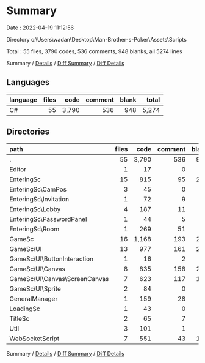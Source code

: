# Summary

Date : 2022-04-19 11:12:56

Directory c:\Users\wadan\Desktop\Man-Brother-s-Poker\Assets\Scripts

Total : 55 files,  3790 codes, 536 comments, 948 blanks, all 5274 lines

Summary / [Details](details.md) / [Diff Summary](diff.md) / [Diff Details](diff-details.md)

## Languages
| language | files | code | comment | blank | total |
| :--- | ---: | ---: | ---: | ---: | ---: |
| C# | 55 | 3,790 | 536 | 948 | 5,274 |

## Directories
| path | files | code | comment | blank | total |
| :--- | ---: | ---: | ---: | ---: | ---: |
| . | 55 | 3,790 | 536 | 948 | 5,274 |
| Editor | 1 | 17 | 0 | 3 | 20 |
| EnteringSc | 15 | 815 | 95 | 214 | 1,124 |
| EnteringSc\CamPos | 3 | 45 | 0 | 12 | 57 |
| EnteringSc\Invitation | 1 | 72 | 9 | 21 | 102 |
| EnteringSc\Lobby | 4 | 187 | 11 | 42 | 240 |
| EnteringSc\PasswordPanel | 1 | 44 | 5 | 13 | 62 |
| EnteringSc\Room | 1 | 269 | 51 | 72 | 392 |
| GameSc | 16 | 1,168 | 193 | 291 | 1,652 |
| GameSc\UI | 13 | 977 | 161 | 231 | 1,369 |
| GameSc\UI\ButtonInteraction | 1 | 16 | 2 | 5 | 23 |
| GameSc\UI\Canvas | 8 | 835 | 158 | 202 | 1,195 |
| GameSc\UI\Canvas\ScreenCanvas | 7 | 623 | 117 | 153 | 893 |
| GameSc\UI\Sprite | 2 | 84 | 0 | 14 | 98 |
| GeneralManager | 1 | 159 | 28 | 49 | 236 |
| LoadingSc | 1 | 43 | 0 | 12 | 55 |
| TitleSc | 2 | 65 | 7 | 21 | 93 |
| Util | 3 | 101 | 1 | 24 | 126 |
| WebSocketScript | 7 | 551 | 43 | 139 | 733 |

Summary / [Details](details.md) / [Diff Summary](diff.md) / [Diff Details](diff-details.md)
